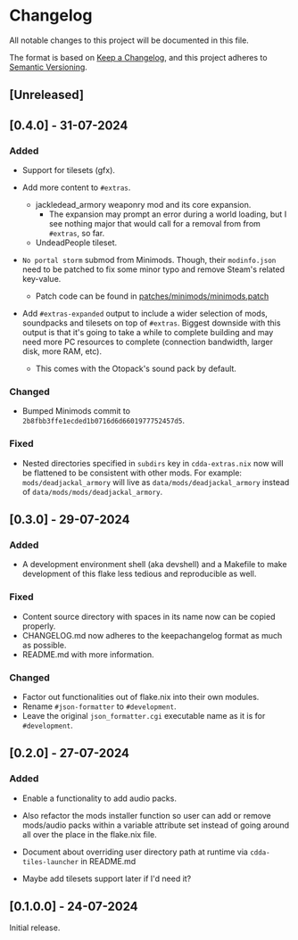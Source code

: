 # Changelog

All notable changes to this project will be documented in this file.

The format is based on [Keep a Changelog](https://keepachangelog.com/en/1.1.0/),
and this project adheres to [Semantic Versioning](https://semver.org/spec/v2.0.0.html).

## [Unreleased]


## [0.4.0] - 31-07-2024

### Added

- Support for tilesets (gfx).

- Add more content to `#extras`.
    - jackledead_armory weaponry mod and its core expansion.
        - The expansion may prompt an error during a world loading, but I see nothing
        major that would call for a removal from from `#extras`, so far.
    - UndeadPeople tileset.

- `No portal storm` submod from Minimods. Though, their `modinfo.json` need to be
patched to fix some minor typo and remove Steam's related key-value.
    - Patch code can be found in 
    [patches/minimods/minimods.patch](/patches/minimods/minimods.patch)

- Add `#extras-expanded` output to include a wider selection of mods, soundpacks and tilesets
on top of `#extras`. Biggest downside with this output is that it's going to take a
while to complete building and may need more PC resources to complete (connection bandwidth, larger disk,
more RAM, etc).
    - This comes with the Otopack's sound pack by default.

### Changed

- Bumped Minimods commit to `2b8fbb3ffe1ecded1b0716d6d6601977752457d5`.


### Fixed

- Nested directories specified in `subdirs` key in `cdda-extras.nix` now will
be flattened to be consistent with other mods. 
For example: `mods/deadjackal_armory`
will live as `data/mods/deadjackal_armory` instead of `data/mods/mods/deadjackal_armory`.


## [0.3.0] - 29-07-2024

### Added
- A development environment shell (aka devshell) and a Makefile to make development of this flake less tedious and reproducible as well.

### Fixed
- Content source directory with spaces in its name now can be copied properly.
- CHANGELOG.md now adheres to the keepachangelog format as much as possible.
- README.md with more information.

### Changed
- Factor out functionalities out of flake.nix into their own modules.
- Rename `#json-formatter` to `#development`.
- Leave the original `json_formatter.cgi` executable name as it is for 
`#development`.


## [0.2.0] - 27-07-2024

### Added
- Enable a functionality to add audio packs.
- Also refactor the mods installer function so user can add or remove 
mods/audio packs within a variable attribute set instead of going around all over
the place in the flake.nix file.
- Document about overriding user directory path at runtime via 
`cdda-tiles-launcher` in README.md

- Maybe add tilesets support later if I'd need it?

## [0.1.0.0] - 24-07-2024

Initial release.
